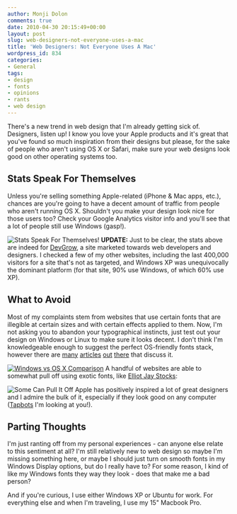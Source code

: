 ```yaml
---
author: Monji Dolon
comments: true
date: 2010-04-30 20:15:49+00:00
layout: post
slug: web-designers-not-everyone-uses-a-mac
title: 'Web Designers: Not Everyone Uses A Mac'
wordpress_id: 834
categories:
- General
tags:
- design
- fonts
- opinions
- rants
- web design
---
```


There's a new trend in web design that I'm already getting sick of.  Designers, listen up!  I know you love your Apple products and it's great that you've found so much inspiration from their designs but please, for the sake of people who aren't using OS X or Safari, make sure your web designs look good on other operating systems too.



## Stats Speak For Themselves


Unless you're selling something Apple-related (iPhone & Mac apps, etc.), chances are you're going to have a decent amount of traffic from people who aren't running OS X.  Shouldn't you make your design look nice for those users too?  Check your Google Analytics visitor info and you'll see that a lot of people still use Windows (gasp!).

![Stats Speak For Themselves!](http://devgrow.s3.amazonaws.com/assets/images/fonts-3.png)
**UPDATE:** Just to be clear, the stats above are indeed for [DevGrow](http://devgrow.com/), a site marketed towards web developers and designers.  I checked a few of my other websites, including the last 400,000 visitors for a site that's not as targeted, and Windows XP was unequivocally the dominant platform (for that site, 90% use Windows, of which 60% use XP).



## What to Avoid


Most of my complaints stem from websites that use certain fonts that are illegible at certain sizes and with certain effects applied to them.  Now, I'm not asking you to abandon your typographical instincts, just test out your design on Windows or Linux to make sure it looks decent.  I don't think I'm knowledgeable enough to suggest the perfect OS-friendly fonts stack, however there are [many](http://www.smashingmagazine.com/2009/09/22/complete-guide-to-css-font-stacks/) [articles](http://articles.sitepoint.com/article/eight-definitive-font-stacks) [out](http://www.awayback.com/revised-font-stack/) [there](http://www.codestyle.org/css/font-family/BuildBetterCSSFontStacks.shtml) that discuss it.

[![Windows vs OS X Comparison](http://devgrow.s3.amazonaws.com/assets/images/fonts.png)](http://slicehost.com/)
A handful of websites are able to somewhat pull off using exotic fonts, like [Elliot Jay Stocks](http://elliotjaystocks.com/):

![Some Can Pull It Off](http://devgrow.s3.amazonaws.com/assets/images/fonts-2.png)
Apple has positively inspired a lot of great designers and I admire the bulk of it, especially if they look good on any computer ([Tapbots](http://tapbots.com/) I'm looking at you!).


## Parting Thoughts


I'm just ranting off from my personal experiences - can anyone else relate to this sentiment at all?  I'm still relatively new to web design so maybe I'm missing something here, or maybe I should just turn on smooth fonts in my Windows Display options, but do I really have to?  For some reason, I kind of like my Windows fonts they way they look - does that make me a bad person?

And if you're curious, I use either Windows XP or Ubuntu for work.  For everything else and when I'm traveling, I use my 15" Macbook Pro.

